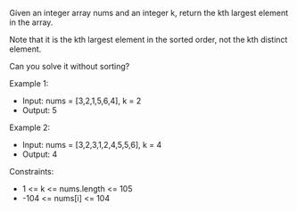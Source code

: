 Given an integer array nums and an integer k, return the kth largest element in the array.

Note that it is the kth largest element in the sorted order, not the kth distinct element.

Can you solve it without sorting?

Example 1:
- Input: nums = [3,2,1,5,6,4], k = 2
- Output: 5

Example 2:
- Input: nums = [3,2,3,1,2,4,5,5,6], k = 4
- Output: 4

Constraints:
- 1 <= k <= nums.length <= 105
- -104 <= nums[i] <= 104